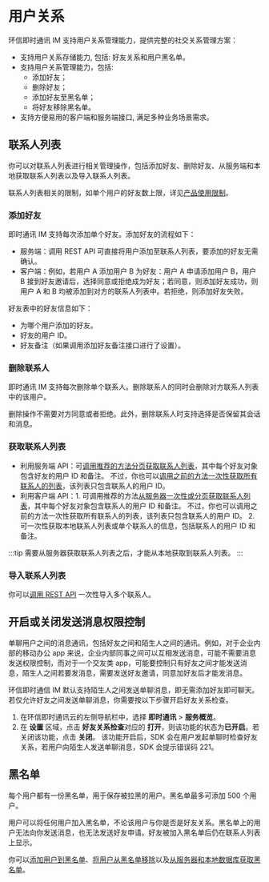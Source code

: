 # 用户关系

环信即时通讯 IM 支持用户关系管理能力，提供完整的社交关系管理方案：

- 支持用户关系存储能力, 包括: 好友关系和用户黑名单。
- 支持用户关系管理能力，包括:
  - 添加好友；
  - 删除好友； 
  - 添加好友至黑名单；
  - 将好友移除黑名单。
- 支持方便易用的客户端和服务端接口, 满足多种业务场景需求。

## 联系人列表

你可以对联系人列表进行相关管理操作，包括添加好友、删除好友、从服务端和本地获取联系人列表以及导入联系人列表。

联系人列表相关的限制，如单个用户的好友数上限，详见[产品使用限制](/product/limitation.html)。

### 添加好友

即时通讯 IM 支持每次添加单个好友。添加好友的流程如下：

- 服务端：调用 REST API 可直接将用户添加至联系人列表，要添加的好友无需确认。
- 客户端：例如，若用户 A 添加用户 B 为好友：用户 A 申请添加用户 B，用户 B 接到好友邀请后，选择同意或拒绝成为好友；若同意，则添加好友成功，则用户 A 和 B 均被添加到对方的联系人列表中。若拒绝，则添加好友失败。

好友表中的好友信息如下：

- 为哪个用户添加的好友。
- 好友的用户 ID。
- 好友备注（如果调用添加好友备注接口进行了设置）。
  
### 删除联系人

即时通讯 IM 支持每次删除单个联系人。删除联系人的同时会删除对方联系人列表中的该用户。

删除操作不需要对方同意或者拒绝。此外，删除联系人时支持选择是否保留其会话和消息。

### 获取联系人列表

- 利用服务端 API：可[调用推荐的方法分页获取联系人列表](/document/server-side/user_relationship.html#分页获取好友列表)，其中每个好友对象包含好友的用户 ID 和备注。
                不过，你也可以[调用之前的方法一次性获取所有联系人的列表](/document/server-side/user_relationship.html#一次性获取好友列表)，该列表只包含联系人的用户 ID。
- 利用客户端 API：1. 可调用推荐的方法[从服务器一次性或分页获取联系人列表](/document/android/user_relationship.html#从服务端获取好友列表)，其中每个好友对象包含联系人的用户 ID 和备注。
                 不过，你也可以调用之前的方法一次性获取所有联系人的列表，该列表只包含联系人的用户 ID。 
                 2. 可一次性获取本地联系人列表或单个联系人的信息，包括联系人的用户 ID 和备注。
   
:::tip
需要从服务器获取联系人列表之后，才能从本地获取到联系人列表。
:::

### 导入联系人列表

你可以[调用 REST API](/document/server-side/user_relationship.html#导入好友列表) 一次性导入多个联系人。

## 开启或关闭发送消息权限控制

单聊用户之间的消息通讯，包括好友之间和陌生人之间的通讯。例如，对于企业内部的移动办公 app 来说，企业内部同事之间可以互相发送消息，可能不需要消息发送权限控制，而对于一个交友类 app，可能要控制只有好友之间才能发送消息，陌生人之间若要发消息，需要发送好友邀请，同意加好友后才能发消息。

环信即时通信 IM 默认支持陌生人之间发送单聊消息，即无需添加好友即可聊天。若仅允许好友之间发送单聊消息，你需要按以下步骤开启好友关系检查。

1. 在环信即时通讯云的左侧导航栏中，选择 **即时通讯** > **服务概览**。
2. 在 **设置** 区域，点击 **好友关系检查**对应的 **打开**，则该功能的状态为**已开启**。若关闭该功能，点击 **关闭**。
   该功能开启后，SDK 会在用户发起单聊时检查好友关系，若用户向陌生人发送单聊消息，SDK 会提示错误码 221。

## 黑名单

每个用户都有一份黑名单，用于保存被拉黑的用户。黑名单最多可添加 500 个用户。

用户可以将任何用户加入黑名单，不论该用户与你是否是好友关系。黑名单上的用户无法向你发送消息，也无法发送好友申请。好友被加入黑名单后仍在联系人列表上显示。

你可以[添加用户到黑名单](/document/android/user_relationship.html#添加用户到黑名单)、[将用户从黑名单移除](/document/android/user_relationship.html#将用户从黑名单移除)以及[从服务器和本地数据库获取黑名单](/document/android/user_relationship.html#从服务器获取黑名单列表)。













